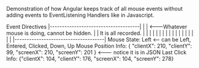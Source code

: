 Demonstration of how Angular keeps track of 
all mouse events without adding events to 
EventListening Handlers like in Javascript.

Event Directives
|-------------------------------------|
|                                     |   <---Whatever mouse is doing, cannot be hidden.
|                                     |       It is all recorded.
|                                     |
|                                     |
|                                     |
|                                     |
|                                     |
|                                     |
|                                     |
|                                     |
|                                     |
|-------------------------------------|
Mouse State: Left   <-- can be Left, Entered, Clicked, Down, Up
Mouse Position Info: { "clientX": 210, "clientY": 99, "screenX": 210, "screenY": 201 } <--- notice it is in JSON
Last Click Info: {"clientX": 104, "clientY": 176, "screenX": 104, "screenY": 278}